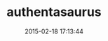 ---
layout: post
title:  "authentasaurus"
repo:   "cousine/Authentasaurus-2"
date:   2015-02-18 17:13:44
gemurl: http://github.com/cousine/Authentasaurus-2
---
